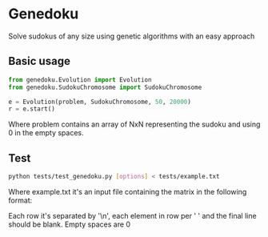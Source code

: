# Genedoku

Solve sudokus of any size using genetic algorithms with an easy approach

## Basic usage

```python
from genedoku.Evolution import Evolution
from genedoku.SudokuChromosome import SudokuChromosome

e = Evolution(problem, SudokuChromosome, 50, 20000)
r = e.start()
```

Where problem contains an array of NxN representing the sudoku and using 0 in the empty spaces.

## Test

```bash
python tests/test_genedoku.py [options] < tests/example.txt
```

Where example.txt it's an input file containing the matrix in the following format:

Each row it's separated by '\n', each element in row per ' ' and the final line should be blank. Empty spaces are 0
